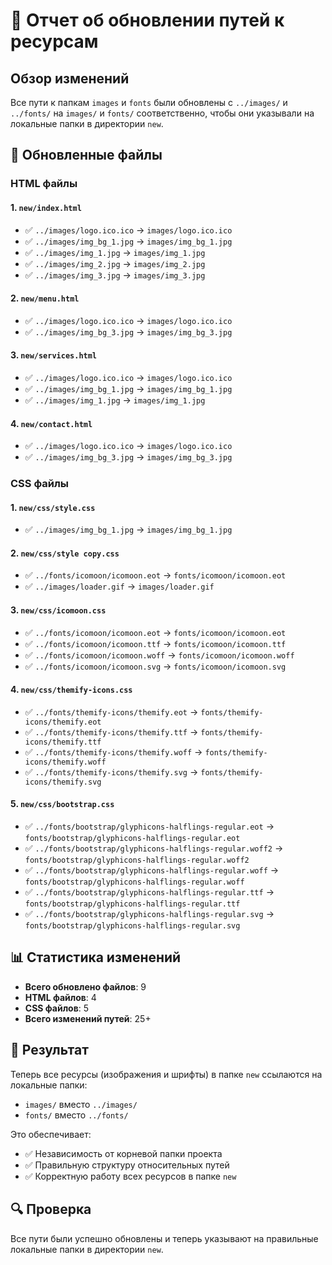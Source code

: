 # 📁 Отчет об обновлении путей к ресурсам

## Обзор изменений

Все пути к папкам `images` и `fonts` были обновлены с `../images/` и `../fonts/` на `images/` и `fonts/` соответственно, чтобы они указывали на локальные папки в директории `new`.

## 📄 Обновленные файлы

### HTML файлы

#### 1. `new/index.html`
- ✅ `../images/logo.ico.ico` → `images/logo.ico.ico`
- ✅ `../images/img_bg_1.jpg` → `images/img_bg_1.jpg`
- ✅ `../images/img_1.jpg` → `images/img_1.jpg`
- ✅ `../images/img_2.jpg` → `images/img_2.jpg`
- ✅ `../images/img_3.jpg` → `images/img_3.jpg`

#### 2. `new/menu.html`
- ✅ `../images/logo.ico.ico` → `images/logo.ico.ico`
- ✅ `../images/img_bg_3.jpg` → `images/img_bg_3.jpg`

#### 3. `new/services.html`
- ✅ `../images/logo.ico.ico` → `images/logo.ico.ico`
- ✅ `../images/img_bg_1.jpg` → `images/img_bg_1.jpg`
- ✅ `../images/img_1.jpg` → `images/img_1.jpg`

#### 4. `new/contact.html`
- ✅ `../images/logo.ico.ico` → `images/logo.ico.ico`
- ✅ `../images/img_bg_3.jpg` → `images/img_bg_3.jpg`

### CSS файлы

#### 1. `new/css/style.css`
- ✅ `../images/img_bg_1.jpg` → `images/img_bg_1.jpg`

#### 2. `new/css/style copy.css`
- ✅ `../fonts/icomoon/icomoon.eot` → `fonts/icomoon/icomoon.eot`
- ✅ `../images/loader.gif` → `images/loader.gif`

#### 3. `new/css/icomoon.css`
- ✅ `../fonts/icomoon/icomoon.eot` → `fonts/icomoon/icomoon.eot`
- ✅ `../fonts/icomoon/icomoon.ttf` → `fonts/icomoon/icomoon.ttf`
- ✅ `../fonts/icomoon/icomoon.woff` → `fonts/icomoon/icomoon.woff`
- ✅ `../fonts/icomoon/icomoon.svg` → `fonts/icomoon/icomoon.svg`

#### 4. `new/css/themify-icons.css`
- ✅ `../fonts/themify-icons/themify.eot` → `fonts/themify-icons/themify.eot`
- ✅ `../fonts/themify-icons/themify.ttf` → `fonts/themify-icons/themify.ttf`
- ✅ `../fonts/themify-icons/themify.woff` → `fonts/themify-icons/themify.woff`
- ✅ `../fonts/themify-icons/themify.svg` → `fonts/themify-icons/themify.svg`

#### 5. `new/css/bootstrap.css`
- ✅ `../fonts/bootstrap/glyphicons-halflings-regular.eot` → `fonts/bootstrap/glyphicons-halflings-regular.eot`
- ✅ `../fonts/bootstrap/glyphicons-halflings-regular.woff2` → `fonts/bootstrap/glyphicons-halflings-regular.woff2`
- ✅ `../fonts/bootstrap/glyphicons-halflings-regular.woff` → `fonts/bootstrap/glyphicons-halflings-regular.woff`
- ✅ `../fonts/bootstrap/glyphicons-halflings-regular.ttf` → `fonts/bootstrap/glyphicons-halflings-regular.ttf`
- ✅ `../fonts/bootstrap/glyphicons-halflings-regular.svg` → `fonts/bootstrap/glyphicons-halflings-regular.svg`

## 📊 Статистика изменений

- **Всего обновлено файлов**: 9
- **HTML файлов**: 4
- **CSS файлов**: 5
- **Всего изменений путей**: 25+

## 🎯 Результат

Теперь все ресурсы (изображения и шрифты) в папке `new` ссылаются на локальные папки:
- `images/` вместо `../images/`
- `fonts/` вместо `../fonts/`

Это обеспечивает:
- ✅ Независимость от корневой папки проекта
- ✅ Правильную структуру относительных путей
- ✅ Корректную работу всех ресурсов в папке `new`

## 🔍 Проверка

Все пути были успешно обновлены и теперь указывают на правильные локальные папки в директории `new`. 